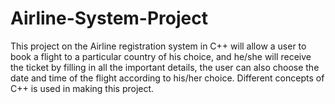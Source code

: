 # Airline-System-Project

This project on the Airline registration system in C++ will allow a user to book a flight to a particular country of his choice, and he/she will receive the ticket by filling in all the important details, the user can also choose the date and time of the flight according to his/her choice. Different concepts of C++ is used in making this project.
